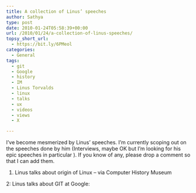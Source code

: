 ```yaml
---
title: A collection of Linus’ speeches
author: Sathya
type: post
date: 2010-01-24T05:58:39+00:00
url: /2010/01/24/a-collection-of-linus-speeches/
topsy_short_url:
  - https://bit.ly/6PMeol
categories:
  - General
tags:
  - git
  - Google
  - history
  - IM
  - Linus Torvalds
  - linux
  - talks
  - ux
  - videos
  - views
  - X

---
```

I&#8217;ve become mesmerized by Linus&#8217; speeches. I&#8217;m currently scoping out on the speeches done by him (Interviews, maybe OK but I&#8217;m looking for his epic speeches in particular ). If you know of any, please drop a comment so that I can add them.

<!--more-->


  
1. Linus talks about origin of Linux &#8211; via Computer History Museum
  


2: Linus talks about GIT at Google:
